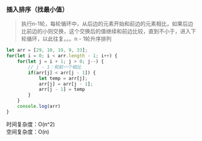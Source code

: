 ### 插入排序（找最小值）

> 执行n-1轮，每轮循环中，从后边的元素开始和前边的元素相比，如果后边比前边的小则交换，这个交换后的值继续和前边比较，直到不小于，进入下轮循环，以此往复。。。n - 1轮升序排列

```js
let arr = [29, 10, 19, 9, 33];
for(let i = 0; i < arr.length - 1; i++) {
    for(let j = i + 1; j > 0; j--) {
        // j - 1：和前一个相比
        if(arr[j] < arr[j - 1]) {
            let temp = arr[j];
            arr[j] = arr[j - 1];
            arr[j - 1] = temp
        }
    }
    console.log(arr)
}
```

时间复杂度：O\(n^2\)  
空间复杂度：O\(n\)

